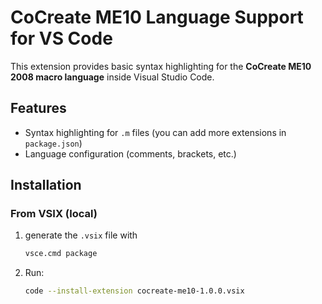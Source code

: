 # CoCreate ME10 Language Support for VS Code

This extension provides basic syntax highlighting for the **CoCreate ME10 2008 macro language** inside Visual Studio Code.

## Features
- Syntax highlighting for `.m` files (you can add more extensions in `package.json`)
- Language configuration (comments, brackets, etc.)

## Installation

### From VSIX (local)
1. generate the `.vsix` file with 
   ```bash
   vsce.cmd package

2. Run:
   ```bash
   code --install-extension cocreate-me10-1.0.0.vsix

